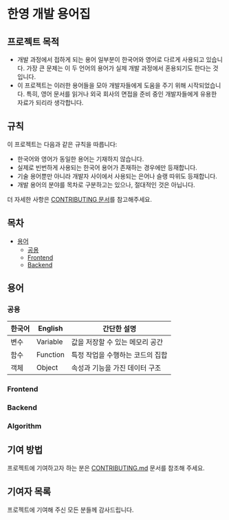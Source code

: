 # 한영 개발 용어집

## 프로젝트 목적
- 개발 과정에서 접하게 되는 용어 일부분이 한국어와 영어로 다르게 사용되고 있습니다. 가장 큰 문제는 이 두 언어의 용어가 실제 개발 과정에서 혼용되기도 한다는 것입니다.
- 이 프로젝트는 이러한 용어들을 모아 개발자들에게 도움을 주기 위해 시작되었습니다. 특히, 영어 문서를 읽거나 외국 회사의 면접을 준비 중인 개발자들에게 유용한 자료가 되리라 생각합니다.

## 규칙
이 프로젝트는 다음과 같은 규칙을 따릅니다:

- 한국어와 영어가 동일한 용어는 기재하지 않습니다.
- 실제로 빈번하게 사용되는 한국어 용어가 존재하는 경우에만 등재합니다.
- 기술 용어뿐만 아니라 개발자 사이에서 사용되는 은어나 슬랭 따위도 등재합니다.
- 개발 용어의 분야를 목차로 구분하고는 있으나, 절대적인 것은 아닙니다.

더 자세한 사항은 [CONTRIBUTING 문서](./CONTRIBUTING.md)를 참고해주세요.

## 목차
- [용어]()
  - [공용](.#공용)
  - [Frontend](.#Frontend)
  - [Backend](.#Backend)

## 용어
### 공용
| 한국어 | English  | 간단한 설명                            |
| ------ | -------- | -------------------------------------- |
| 변수   | Variable | 값을 저장할 수 있는 메모리 공간 |
| 함수   | Function | 특정 작업을 수행하는 코드의 집합       |
| 객체   | Object   | 속성과 기능을 가진 데이터 구조         |

### Frontend

### Backend

### Algorithm


## 기여 방법
프로젝트에 기여하고자 하는 분은 [CONTRIBUTING.md](./CONTRIBUTING.md) 문서를 참조해 주세요.

## 기여자 목록

프로젝트에 기여해 주신 모든 분들께 감사드립니다.
